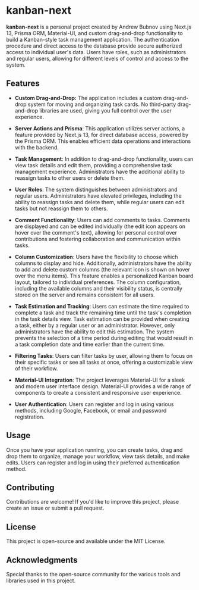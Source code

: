 # kanban-next

**kanban-next** is a personal project created by Andrew Bubnov using Next.js 13, Prisma ORM, Material-UI, and custom drag-and-drop functionality to build a Kanban-style task management application. The authentication procedure and direct access to the database provide secure authorized access to individual user's data. Users have roles, such as administrators and regular users, allowing for different levels of control and access to the system.

## Features

- **Custom Drag-and-Drop:** The application includes a custom drag-and-drop system for moving and organizing task cards. No third-party drag-and-drop libraries are used, giving you full control over the user experience.

- **Server Actions and Prisma**: This application utilizes server actions, a feature provided by Next.js 13, for direct database access, powered by the Prisma ORM. This enables efficient data operations and interactions with the backend.

- **Task Management**: In addition to drag-and-drop functionality, users can view task details and edit them, providing a comprehensive task management experience. Administrators have the additional ability to reassign tasks to other users or delete them.

- **User Roles**: The system distinguishes between administrators and regular users. Administrators have elevated privileges, including the ability to reassign tasks and delete them, while regular users can edit tasks but not reassign them to others.
  
- **Comment Functionality**: Users can add comments to tasks. Comments are displayed and can be edited individually (the edit icon appears on hover over the comment's text), allowing for personal control over contributions and fostering collaboration and communication within tasks.

- **Column Customization**: Users have the flexibility to choose which columns to display and hide. Additionally, administrators have the ability to add and delete custom columns (the relevant icon is shown on hover over the menu items). This feature enables a personalized Kanban board layout, tailored to individual preferences. The column configuration, including the available columns and their visibility status, is centrally stored on the server and remains consistent for all users.
  
- **Task Estimation and Tracking**: Users can estimate the time required to complete a task and track the remaining time until the task's completion in the task details view. Task estimation can be provided when creating a task, either by a regular user or an administrator. However, only administrators have the ability to edit this estimation. The system prevents the selection of a time period during editing that would result in a task completion date and time earlier than the current time.

- **Filtering Tasks**: Users can filter tasks by user, allowing them to focus on their specific tasks or see all tasks at once, offering a customizable view of their workflow.

- **Material-UI Integration**: The project leverages Material-UI for a sleek and modern user interface design. Material-UI provides a wide range of components to create a consistent and responsive user experience.

- **User Authentication**: Users can register and log in using various methods, including Google, Facebook, or email and password registration.  


## Usage

Once you have your application running, you can create tasks, drag and drop them to organize, manage your workflow, view task details, and make edits. Users can register and log in using their preferred authentication method.

## Contributing

Contributions are welcome! If you'd like to improve this project, please create an issue or submit a pull request.

## License

This project is open-source and available under the MIT License.

## Acknowledgments

Special thanks to the open-source community for the various tools and libraries used in this project.

